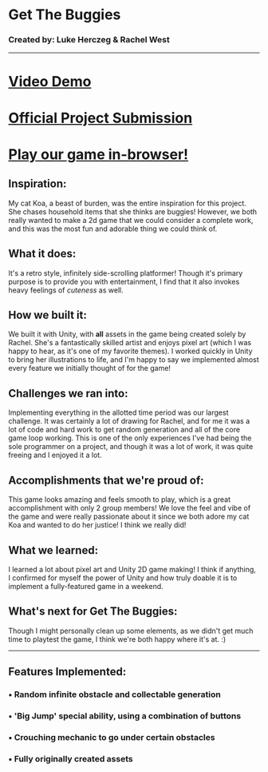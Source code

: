 # Get The Buggies

### Created by: Luke Herczeg & Rachel West
_______________________________________________________________________________________________________________________________________

# [Video Demo](https://www.youtube.com/watch?v=sJOKg8VoT5E "Demo")
# [Official Project Submission](https://devpost.com/software/get-the-buggies "Project Submission")
# [Play our game in-browser!](https://lukeherczeg.itch.io/get-the-buggies "Itch.io Page")

## Inspiration:
My cat Koa, a beast of burden, was the entire inspiration for this project. She chases household items that she thinks are buggies! However, we both really wanted to make a 2d game that we could consider a complete work, and this was the most fun and adorable thing we could think of.
## What it does:
It's a retro style, infinitely side-scrolling platformer! Though it's primary purpose is to provide you with entertainment, I find that it also invokes heavy feelings of *cuteness* as well. 
## How we built it:
We built it with Unity, with **all** assets in the game being created solely by Rachel. She's a fantastically skilled artist and enjoys pixel art (which I was happy to hear, as it's one of my favorite themes). I worked quickly in Unity to bring her illustrations to life, and I'm happy to say we implemented almost every feature we initially thought of for the game!
## Challenges we ran into:
Implementing everything in the allotted time period was our largest challenge. It was certainly a lot of drawing for Rachel, and for me it was a lot of code and hard work to get random generation and all of the core game loop working. This is one of the only experiences I've had being the sole programmer on a project, and though it was a lot of work, it was quite freeing and I enjoyed it a lot.
## Accomplishments that we're proud of:
This game looks amazing and feels smooth to play, which is a great accomplishment with only 2 group members! We love the feel and vibe of the game and were really passionate about it since we both adore my cat Koa and wanted to do her justice! I think we really did!
## What we learned:
I learned a lot about pixel art and Unity 2D game making! I think if anything, I confirmed for myself the power of Unity and how truly doable it is to implement a fully-featured game in a weekend.
## What's next for Get The Buggies:
Though I might personally clean up some elements, as we didn't get much time to playtest the game, I think we're both happy where it's at. :)
_______________________________________________________________________________________________________________________________________

## Features Implemented: 

### •	Random infinite obstacle and collectable generation

### •	'Big Jump' special ability, using a combination of buttons
 
### •	Crouching mechanic to go under certain obstacles

### •	Fully originally created assets
